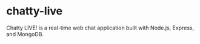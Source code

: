 # chatty-live
Chatty LIVE! is a real-time web chat application built with Node.js, Express, and MongoDB. 
